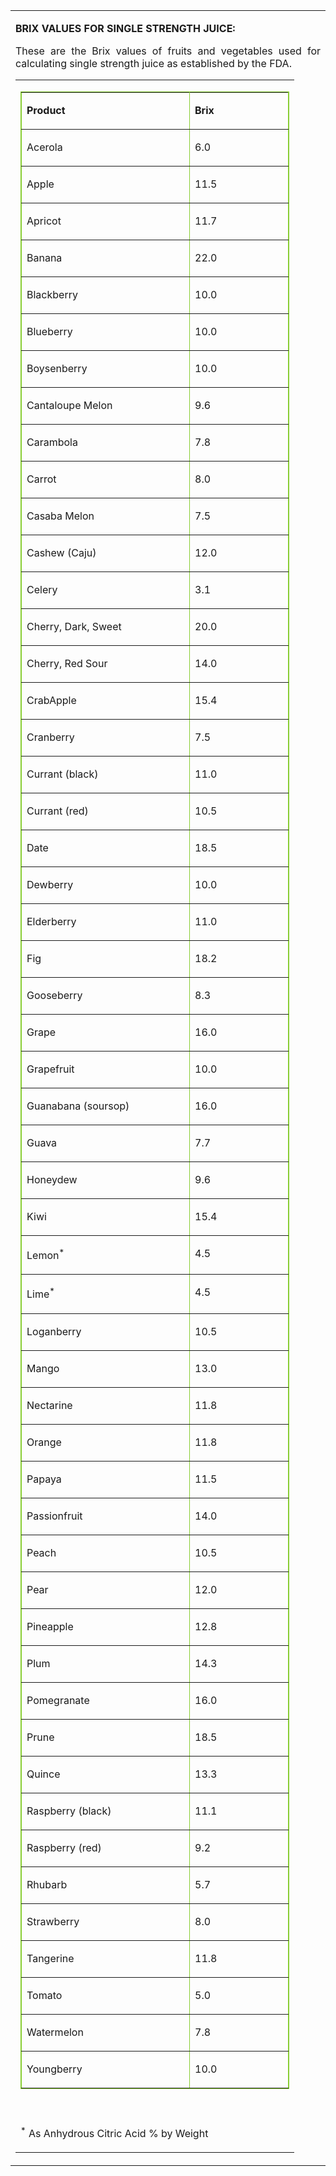 <table class="contentpaneopen">



<tr>
<td valign="top">
<p><strong>BRIX                  VALUES FOR SINGLE STRENGTH JUICE:</strong></p>
<p style="text-align: justify;">These                  are the Brix values of fruits and vegetables used for calculating                  single strength juice as established by the FDA.</p>
<table style="width: 446px;" border="0" cellpadding="0">
<tbody style="text-align: left;">
<tr style="text-align: left;">
<td style="text-align: left;">
<table style="border: 1px solid #88cd32; text-align: right;" rules="all" border="1" cellpadding="3" cellspacing="3">
<tbody style="text-align: left;">
<tr style="text-align: left;">
<td style="text-align: left;" valign="top" width="252">
<p><strong>Product</strong></p>
</td>
<td style="text-align: left;" valign="top" width="141">
<p><strong>Brix</strong></p>
</td>
</tr>
<tr style="text-align: left;">
<td style="text-align: left;" valign="top" width="252">
<p>Acerola</p>
</td>
<td style="text-align: left;" valign="top" width="141">
<p>6.0</p>
</td>
</tr>
<tr style="text-align: left;">
<td style="text-align: left;" valign="top" width="252">
<p>Apple</p>
</td>
<td style="text-align: left;" valign="top" width="141">
<p>11.5</p>
</td>
</tr>
<tr style="text-align: left;">
<td style="text-align: left;" valign="top" width="252" height="17">
<p>Apricot</p>
</td>
<td style="text-align: left;" valign="top" width="141" height="17">
<p>11.7</p>
</td>
</tr>
<tr style="text-align: left;">
<td style="text-align: left;" valign="top" width="252">
<p>Banana</p>
</td>
<td style="text-align: left;" valign="top" width="141">
<p>22.0</p>
</td>
</tr>
<tr style="text-align: left;">
<td style="text-align: left;" valign="top" width="252">
<p>Blackberry</p>
</td>
<td style="text-align: left;" valign="top" width="141">
<p>10.0</p>
</td>
</tr>
<tr style="text-align: left;">
<td style="text-align: left;" valign="top" width="252">
<p>Blueberry</p>
</td>
<td style="text-align: left;" valign="top" width="141">
<p>10.0</p>
</td>
</tr>
<tr style="text-align: left;">
<td style="text-align: left;" valign="top" width="252">
<p>Boysenberry</p>
</td>
<td style="text-align: left;" valign="top" width="141">
<p>10.0</p>
</td>
</tr>
<tr style="text-align: left;">
<td style="text-align: left;" valign="top" width="252">
<p>Cantaloupe                            Melon</p>
</td>
<td style="text-align: left;" valign="top" width="141">
<p>9.6</p>
</td>
</tr>
<tr style="text-align: left;">
<td style="text-align: left;" valign="top" width="252">
<p>Carambola</p>
</td>
<td style="text-align: left;" valign="top" width="141">
<p>7.8</p>
</td>
</tr>
<tr style="text-align: left;">
<td style="text-align: left;" valign="top" width="252">
<p>Carrot</p>
</td>
<td style="text-align: left;" valign="top" width="141">
<p>8.0</p>
</td>
</tr>
<tr style="text-align: left;">
<td style="text-align: left;" valign="top" width="252">
<p>Casaba                            Melon</p>
</td>
<td style="text-align: left;" valign="top" width="141">
<p>7.5</p>
</td>
</tr>
<tr style="text-align: left;">
<td style="text-align: left;" valign="top" width="252">
<p>Cashew                            (Caju)</p>
</td>
<td style="text-align: left;" valign="top" width="141">
<p>12.0</p>
</td>
</tr>
<tr style="text-align: left;">
<td style="text-align: left;" valign="top" width="252">
<p>Celery</p>
</td>
<td style="text-align: left;" valign="top" width="141">
<p>3.1</p>
</td>
</tr>
<tr style="text-align: left;">
<td style="text-align: left;" valign="top" width="252">
<p>Cherry,                            Dark, Sweet</p>
</td>
<td style="text-align: left;" valign="top" width="141">
<p>20.0</p>
</td>
</tr>
<tr style="text-align: left;">
<td style="text-align: left;" valign="top" width="252">
<p>Cherry,                            Red Sour</p>
</td>
<td style="text-align: left;" valign="top" width="141">
<p>14.0</p>
</td>
</tr>
<tr style="text-align: left;">
<td style="text-align: left;" valign="top" width="252">
<p>CrabApple</p>
</td>
<td style="text-align: left;" valign="top" width="141">
<p>15.4</p>
</td>
</tr>
<tr style="text-align: left;">
<td style="text-align: left;" valign="top" width="252">
<p>Cranberry</p>
</td>
<td style="text-align: left;" valign="top" width="141">
<p>7.5</p>
</td>
</tr>
<tr style="text-align: left;">
<td style="text-align: left;" valign="top" width="252">
<p>Currant                            (black)</p>
</td>
<td style="text-align: left;" valign="top" width="141">
<p>11.0</p>
</td>
</tr>
<tr style="text-align: left;">
<td style="text-align: left;" valign="top" width="252">
<p>Currant                            (red)</p>
</td>
<td style="text-align: left;" valign="top" width="141">
<p>10.5</p>
</td>
</tr>
<tr style="text-align: left;">
<td style="text-align: left;" valign="top" width="252">
<p>Date</p>
</td>
<td style="text-align: left;" valign="top" width="141">
<p>18.5</p>
</td>
</tr>
<tr style="text-align: left;">
<td style="text-align: left;" valign="top" width="252">
<p>Dewberry</p>
</td>
<td style="text-align: left;" valign="top" width="141">
<p>10.0</p>
</td>
</tr>
<tr style="text-align: left;">
<td style="text-align: left;" valign="top" width="252">
<p>Elderberry</p>
</td>
<td style="text-align: left;" valign="top" width="141">
<p>11.0</p>
</td>
</tr>
<tr style="text-align: left;">
<td style="text-align: left;" valign="top" width="252">
<p>Fig</p>
</td>
<td style="text-align: left;" valign="top" width="141">
<p>18.2</p>
</td>
</tr>
<tr style="text-align: left;">
<td style="text-align: left;" valign="top" width="252">
<p>Gooseberry</p>
</td>
<td style="text-align: left;" valign="top" width="141">
<p>8.3</p>
</td>
</tr>
<tr style="text-align: left;">
<td style="text-align: left;" valign="top" width="252">
<p>Grape</p>
</td>
<td style="text-align: left;" valign="top" width="141">
<p>16.0</p>
</td>
</tr>
<tr style="text-align: left;">
<td style="text-align: left;" valign="top" width="252">
<p>Grapefruit</p>
</td>
<td style="text-align: left;" valign="top" width="141">
<p>10.0</p>
</td>
</tr>
<tr style="text-align: left;">
<td style="text-align: left;" valign="top" width="252">
<p>Guanabana                            (soursop)</p>
</td>
<td style="text-align: left;" valign="top" width="141">
<p>16.0</p>
</td>
</tr>
<tr style="text-align: left;">
<td style="text-align: left;" valign="top" width="252">
<p>Guava</p>
</td>
<td style="text-align: left;" valign="top" width="141">
<p>7.7</p>
</td>
</tr>
<tr style="text-align: left;">
<td style="text-align: left;" valign="top" width="252">
<p>Honeydew</p>
</td>
<td style="text-align: left;" valign="top" width="141">
<p>9.6</p>
</td>
</tr>
<tr style="text-align: left;">
<td style="text-align: left;" valign="top" width="252">
<p>Kiwi</p>
</td>
<td style="text-align: left;" valign="top" width="141">
<p>15.4</p>
</td>
</tr>
<tr style="text-align: left;">
<td style="text-align: left;" valign="top" width="252">
<p>Lemon<sup>*</sup></p>
</td>
<td style="text-align: left;" valign="top" width="141">
<p>4.5</p>
</td>
</tr>
<tr style="text-align: left;">
<td style="text-align: left;" valign="top" width="252">
<p>Lime<sup>*</sup></p>
</td>
<td style="text-align: left;" valign="top" width="141">
<p>4.5</p>
</td>
</tr>
<tr style="text-align: left;">
<td style="text-align: left;" valign="top" width="252">
<p>Loganberry</p>
</td>
<td style="text-align: left;" valign="top" width="141">
<p>10.5</p>
</td>
</tr>
<tr style="text-align: left;">
<td style="text-align: left;" valign="top" width="252">
<p>Mango</p>
</td>
<td style="text-align: left;" valign="top" width="141">
<p>13.0</p>
</td>
</tr>
<tr style="text-align: left;">
<td style="text-align: left;" valign="top" width="252">
<p>Nectarine</p>
</td>
<td style="text-align: left;" valign="top" width="141">
<p>11.8</p>
</td>
</tr>
<tr style="text-align: left;">
<td style="text-align: left;" valign="top" width="252">
<p>Orange</p>
</td>
<td style="text-align: left;" valign="top" width="141">
<p>11.8</p>
</td>
</tr>
<tr style="text-align: left;">
<td style="text-align: left;" valign="top" width="252">
<p>Papaya</p>
</td>
<td style="text-align: left;" valign="top" width="141">
<p>11.5</p>
</td>
</tr>
<tr style="text-align: left;">
<td style="text-align: left;" valign="top" width="252">
<p>Passionfruit</p>
</td>
<td style="text-align: left;" valign="top" width="141">
<p>14.0</p>
</td>
</tr>
<tr style="text-align: left;">
<td style="text-align: left;" valign="top" width="252">
<p>Peach</p>
</td>
<td style="text-align: left;" valign="top" width="141">
<p>10.5</p>
</td>
</tr>
<tr style="text-align: left;">
<td style="text-align: left;" valign="top" width="252">
<p>Pear</p>
</td>
<td style="text-align: left;" valign="top" width="141">
<p>12.0</p>
</td>
</tr>
<tr style="text-align: left;">
<td style="text-align: left;" valign="top" width="252">
<p>Pineapple</p>
</td>
<td style="text-align: left;" valign="top" width="141">
<p>12.8</p>
</td>
</tr>
<tr style="text-align: left;">
<td style="text-align: left;" valign="top" width="252">
<p>Plum</p>
</td>
<td style="text-align: left;" valign="top" width="141">
<p>14.3</p>
</td>
</tr>
<tr style="text-align: left;">
<td style="text-align: left;" valign="top" width="252">
<p>Pomegranate</p>
</td>
<td style="text-align: left;" valign="top" width="141">
<p>16.0</p>
</td>
</tr>
<tr style="text-align: left;">
<td style="text-align: left;" valign="top" width="252">
<p>Prune</p>
</td>
<td style="text-align: left;" valign="top" width="141">
<p>18.5</p>
</td>
</tr>
<tr style="text-align: left;">
<td style="text-align: left;" valign="top" width="252">
<p>Quince</p>
</td>
<td style="text-align: left;" valign="top" width="141">
<p>13.3</p>
</td>
</tr>
<tr style="text-align: left;">
<td style="text-align: left;" valign="top" width="252">
<p>Raspberry                            (black)</p>
</td>
<td style="text-align: left;" valign="top" width="141">
<p>11.1</p>
</td>
</tr>
<tr style="text-align: left;">
<td style="text-align: left;" valign="top" width="252">
<p>Raspberry                            (red)</p>
</td>
<td style="text-align: left;" valign="top" width="141">
<p>9.2</p>
</td>
</tr>
<tr style="text-align: left;">
<td style="text-align: left;" valign="top" width="252">
<p>Rhubarb</p>
</td>
<td style="text-align: left;" valign="top" width="141">
<p>5.7</p>
</td>
</tr>
<tr style="text-align: left;">
<td style="text-align: left;" valign="top" width="252">
<p>Strawberry</p>
</td>
<td style="text-align: left;" valign="top" width="141">
<p>8.0</p>
</td>
</tr>
<tr style="text-align: left;">
<td style="text-align: left;" valign="top" width="252">
<p>Tangerine</p>
</td>
<td style="text-align: left;" valign="top" width="141">
<p>11.8</p>
</td>
</tr>
<tr style="text-align: left;">
<td style="text-align: left;" valign="top" width="252">
<p>Tomato</p>
</td>
<td style="text-align: left;" valign="top" width="141">
<p>5.0</p>
</td>
</tr>
<tr style="text-align: left;">
<td style="text-align: left;" valign="top" width="252">
<p>Watermelon</p>
</td>
<td style="text-align: left;" valign="top" width="141">
<p>7.8</p>
</td>
</tr>
<tr style="text-align: left;">
<td style="text-align: left;" valign="top" width="252">
<p>Youngberry</p>
</td>
<td style="text-align: left;" valign="top" width="141">
<p>10.0</p>
</td>
</tr>
</tbody>
</table>
</td>
</tr>
<tr style="text-align: left;">
<td style="text-align: left;">
<p style="text-align: left;"><br /> <sup>*</sup> As Anhydrous Citric Acid % by Weight</p>
</td>
</tr>
</tbody>
</table>

</td>
</tr>

</table>